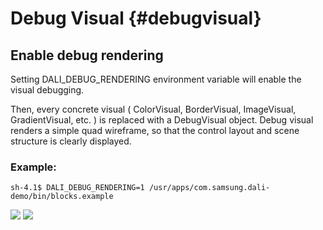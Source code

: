 <!--
/**-->

# Debug Visual {#debugvisual}

## Enable debug rendering

Setting DALI_DEBUG_RENDERING environment variable will enable the visual debugging.

Then, every concrete visual ( ColorVisual, BorderVisual, ImageVisual, GradientVisual, etc. ) is replaced with a DebugVisual object.
Debug visual renders a simple quad wireframe, so that the control layout and scene structure is clearly displayed.

### Example:
~~~{.bash}
sh-4.1$ DALI_DEBUG_RENDERING=1 /usr/apps/com.samsung.dali-demo/bin/blocks.example
~~~

![ ](../assets/img/debug-visual/debug-blocks.png)
![ ](debug-blocks.png)


